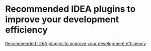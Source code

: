 # Recommended IDEA plugins to improve your development efficiency
[Recommended IDEA plugins to improve your development efficiency](https://aiwithcloud.com/2022/09/16/recommended_idea_plugins_to_improve_your_development_efficiency/)